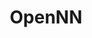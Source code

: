 ---
title: "OpenNN"

info: "A software library which implements neural networks, a main area of deep learning research"

status: "Active"

website: ["http://www.opennn.net/"]

get_it:
  - ["Authentic", "http://www.opennn.net/download/"]

description: |
  OpenNN (Open Neural Networks Library) implements [neural networks](/search/?category=neural_networks), a main area of [deep learning](/search/?category=deep_learning) research.
  
  OpenNN implements [data mining](/search/?category=data_mining) methods as a bundle of functions. It allows embedding functions in other software tools using an 'Application Programming Interface (API)' for the interaction between the software tool and the predictive analytics tasks. A graphical user interface (GUI) is still missing, but some functions can support the integration of specific visualization tools.
  
  It implements multiprocessing programming by means of OpenMP and GPU acceleration with CUDA.
  
  [Documentation](http://www.opennn.net/documentation/)

developer: ["Artelnics"]

initial_release: "22 November 2018"

repository: ["https://github.com/Artelnics/OpenNN"]

written_in: ["C++"]

platform:
  - dskp:
      - ["Windows", "o"]
      - ["Linux", "o"]
      - ["macOS", "o"]
  - else:
      - ["C++", "o"]

categories: ["Neural Networks", "Deep Learning", "Data Mining", "Framework"]

license: ["LGPL v3"]

social:
  - name: "Twitter"
    url: "https://twitter.com/artelnics"
  - name: "Google+"
    url: "https://google.com/+Artelnics"
  - name: "LinkedIn"
    url: "https://www.linkedin.com/company/artelnics"
  - name: "Wikipedia"
    url: "https://en.wikipedia.org/wiki/OpenNN"

source:
  description: ["http://www.opennn.net/documentation/opennn_start.html"]
  developer: ["http://www.opennn.net/"]
  initial_release: ["https://github.com/Artelnics/OpenNN/releases/tag/0.1"]
  written_in: ["https://github.com/Artelnics/OpenNN", "http://www.opennn.net/documentation/opennn_start.html"]
  platform:
    - dskp: ["http://www.opennn.net/documentation/building_opennn.html", "https://en.wikipedia.org/w/index.php?title=OpenNN&oldid=875141876"]
    - else: ["http://www.opennn.net/", "http://www.opennn.net/documentation/opennn_start.html#Whatitdoes"]
  license: ["https://github.com/Artelnics/OpenNN/blob/master/LICENSE.txt"]
  rating:
    - ["PAT RESEARCH", "e", "https://www.predictiveanalyticstoday.com/opennn/"]
    - ["PAT RESEARCH", "u", "https://www.predictiveanalyticstoday.com/opennn/"]
  status: ["https://github.com/Artelnics/OpenNN/graphs/contributors"]

rating:
  - name: "PAT RESEARCH"
    rate: [7.6, 10]
  - name: "PAT RESEARCH"
    rate: [9.6, 10]
    num: 5

---